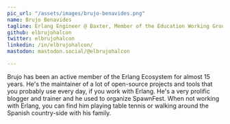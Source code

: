 ```yaml
---
pic_url: "/assets/images/brujo-benavides.png"
name: Brujo Benavides
tagline: Erlang Engineer @ Baxter, Member of the Education Working Group
github: elbrujohalcon
twitter: elbrujohalcon
linkedin: /in/elbrujohalcon/
mastodon: mastodon.social/@elbrujohalcon

---
```

Brujo has been an active member of the Erlang Ecosystem for almost 15 years.
He's the maintainer of a lot of open-source projects and tools that you probably use every day, if you work with Erlang.
He's a very prolific blogger and trainer and he used to organize SpawnFest.
When not working with Erlang, you can find him playing table tennis or walking around the Spanish country-side with his family.